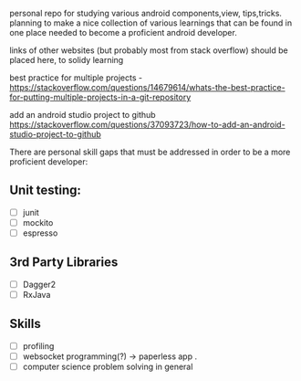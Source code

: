 personal repo for studying various android components,view, tips,tricks.
planning to make a nice collection of various learnings that can be found in one place needed to become a proficient android developer.

links of other websites (but probably most from stack overflow) should be placed here, to solidy learning


best practice for multiple projects - 
https://stackoverflow.com/questions/14679614/whats-the-best-practice-for-putting-multiple-projects-in-a-git-repository

add an android studio project to github
https://stackoverflow.com/questions/37093723/how-to-add-an-android-studio-project-to-github



There are personal skill gaps that must be addressed in order to be a more proficient developer:
## Unit testing:
- [ ] junit
- [ ] mockito
- [ ] espresso 
## 3rd Party Libraries
- [ ] Dagger2
- [ ] RxJava
## Skills
- [ ] profiling
- [ ] websocket programming(?)  -> paperless app .
- [ ] computer science problem solving in general 
